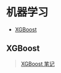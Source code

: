 机器学习
===
<!--info
toc_id: ml
-->

<!-- TOC -->
- [XGBoost](#xgboost)
<!-- TOC -->


## XGBoost
> [XGBoost 笔记](./_archives/2022/05/XGBoost.md)
